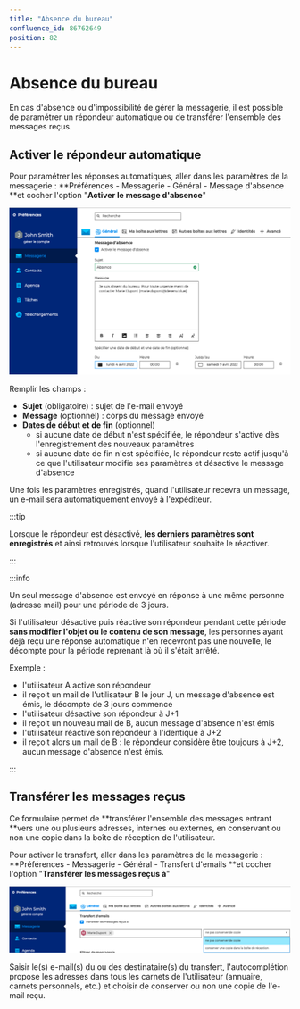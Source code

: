 ```yaml
---
title: "Absence du bureau"
confluence_id: 86762649
position: 82
---
```

# Absence du bureau


En cas d'absence ou d'impossibilité de gérer la messagerie, il est possible de paramétrer un répondeur automatique ou de transférer l'ensemble des messages reçus.

## Activer le répondeur automatique

Pour paramétrer les réponses automatiques, aller dans les paramètres de la messagerie : **Préférences - Messagerie - Général - Message d'absence **et cocher l'option "**Activer le message d'absence**"

![](../../attachments/86762649/86764596.png)


Remplir les champs :

- **Sujet** (obligatoire) : sujet de l'e-mail envoyé
- **Message** (optionnel) : corps du message envoyé
- **Dates de début et de fin** (optionnel)
    - si aucune date de début n'est spécifiée, le répondeur s'active dès l'enregistrement des nouveaux paramètres
    - si aucune date de fin n'est spécifiée, le répondeur reste actif jusqu'à ce que l'utilisateur modifie ses paramètres et désactive le message d'absence


Une fois les paramètres enregistrés, quand l'utilisateur recevra un message, un e-mail sera automatiquement envoyé à l'expéditeur.


:::tip

Lorsque le répondeur est désactivé, **les derniers paramètres sont enregistrés** et ainsi retrouvés lorsque l'utilisateur souhaite le réactiver.

:::


:::info

Un seul message d'absence est envoyé en réponse à une même personne (adresse mail) pour une période de 3 jours.

Si l'utilisateur désactive puis réactive son répondeur pendant cette période **sans modifier l'objet ou le contenu de son message**, les personnes ayant déjà reçu une réponse automatique n'en recevront pas une nouvelle, le décompte pour la période reprenant là où il s'était arrêté.

Exemple :

- l'utilisateur A active son répondeur
- il reçoit un mail de l'utilisateur B le jour J, un message d'absence est émis, le décompte de 3 jours commence
- l'utilisateur désactive son répondeur à J+1
- il reçoit un nouveau mail de B, aucun message d'absence n'est émis
- l'utilisateur réactive son répondeur à l'identique à J+2
- il reçoit alors un mail de B : le répondeur considère être toujours à J+2, aucun message d'absence n'est émis.


:::


## Transférer les messages reçus

Ce formulaire permet de **transférer l'ensemble des messages entrant **vers une ou plusieurs adresses, internes ou externes, en conservant ou non une copie dans la boîte de réception de l'utilisateur.

Pour activer le transfert, aller dans les paramètres de la messagerie : **Préférences - Messagerie - Général - Transfert d'emails **et cocher l'option "**Transférer les messages reçus à**"

![](../../attachments/86762649/86764595.png)


Saisir le(s) e-mail(s) du ou des destinataire(s) du transfert, l'autocomplétion propose les adresses dans tous les carnets de l'utilisateur (annuaire, carnets personnels, etc.) et choisir de conserver ou non une copie de l'e-mail reçu.

